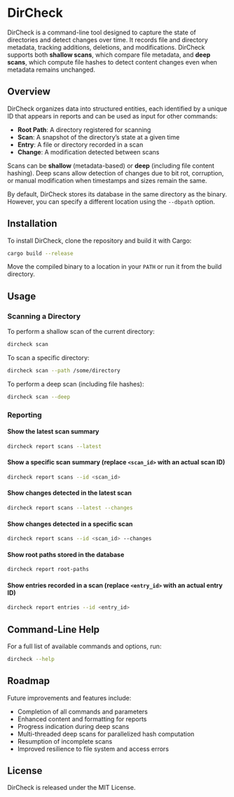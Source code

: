 # DirCheck

DirCheck is a command-line tool designed to capture the state of directories and detect changes over time. It records file and directory metadata, tracking additions, deletions, and modifications. DirCheck supports both **shallow scans**, which compare file metadata, and **deep scans**, which compute file hashes to detect content changes even when metadata remains unchanged.

## Overview

DirCheck organizes data into structured entities, each identified by a unique ID that appears in reports and can be used as input for other commands:

- **Root Path**: A directory registered for scanning
- **Scan**: A snapshot of the directory’s state at a given time
- **Entry**: A file or directory recorded in a scan
- **Change**: A modification detected between scans

Scans can be **shallow** (metadata-based) or **deep** (including file content hashing). Deep scans allow detection of changes due to bit rot, corruption, or manual modification when timestamps and sizes remain the same.

By default, DirCheck stores its database in the same directory as the binary. However, you can specify a different location using the `--dbpath` option.

## Installation

To install DirCheck, clone the repository and build it with Cargo:

```sh
cargo build --release
```

Move the compiled binary to a location in your `PATH` or run it from the build directory.

## Usage

### Scanning a Directory

To perform a shallow scan of the current directory:

```sh
dircheck scan
```

To scan a specific directory:

```sh
dircheck scan --path /some/directory
```

To perform a deep scan (including file hashes):

```sh
dircheck scan --deep
```

### Reporting

#### Show the latest scan summary

```sh
dircheck report scans --latest
```

#### Show a specific scan summary (replace `<scan_id>` with an actual scan ID)

```sh
dircheck report scans --id <scan_id>
```

#### Show changes detected in the latest scan

```sh
dircheck report scans --latest --changes
```

#### Show changes detected in a specific scan

```sh
dircheck report scans --id <scan_id> --changes
```

#### Show root paths stored in the database

```sh
dircheck report root-paths
```

#### Show entries recorded in a scan (replace `<entry_id>` with an actual entry ID)

```sh
dircheck report entries --id <entry_id>
```

## Command-Line Help

For a full list of available commands and options, run:

```sh
dircheck --help
```

## Roadmap

Future improvements and features include:

- Completion of all commands and parameters
- Enhanced content and formatting for reports
- Progress indication during deep scans
- Multi-threaded deep scans for parallelized hash computation
- Resumption of incomplete scans
- Improved resilience to file system and access errors

## License

DirCheck is released under the MIT License.
